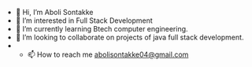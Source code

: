 - 👋 Hi, I’m Aboli Sontakke
- 👀 I’m interested in  Full Stack Development
- 🌱 I’m currently learning Btech computer engineering.
- 💞️ I’m looking to collaborate on projects of java full stack development.
- - 📫 How to reach me abolisontakke04@gmail.com
  

<!---
AboliSontakke/AboliSontakke is a ✨ special ✨ repository because its `README.md` (this file) appears on your GitHub profile.
You can click the Preview link to take a look at your changes.
--->
